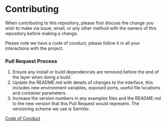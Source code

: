 # Contributing

When contributing to this repository, please first discuss the change you wish to make via issue, email, or any other method with the owners of this repository before making a change.

Please note we have a code of conduct, please follow it in all your interactions with the project.

  ### Pull Request Process

  1. Ensure any install or build dependencies are removed before the end of the layer when doing a build.
  2. Update the README.md with details of changes to the interface, this includes new environment variables, exposed ports, useful file locations and container parameters.
  3. Increase the version numbers in any examples files and the README.md to the new version that this Pull Request would represent. The versioning scheme we use is SemVer.
  
  [Code of Conduct](https://github.com/singhayushh/_library/CODE_OF_CONDUCT.md)
  
